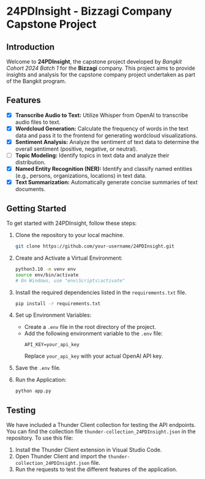 # 24PDInsight - Bizzagi Company Capstone Project

## Introduction
Welcome to **24PDInsight**, the capstone project developed by *Bangkit Cohort 2024 Batch 1* for the **Bizzagi** company. This project aims to provide insights and analysis for the capstone company project undertaken as part of the Bangkit program. 

## Features
- [x] **Transcribe Audio to Text:** Utilize Whisper from OpenAI to transcribe audio files to text.
- [x] **Wordcloud Generation:** Calculate the frequency of words in the text data and pass it to the frontend for generating wordcloud visualizations.
- [x] **Sentiment Analysis:** Analyze the sentiment of text data to determine the overall sentiment (positive, negative, or neutral).
- [ ] **Topic Modeling:** Identify topics in text data and analyze their distribution.
- [x] **Named Entity Recognition (NER):** Identify and classify named entities (e.g., persons, organizations, locations) in text data.
- [x] **Text Summarization:** Automatically generate concise summaries of text documents.

## Getting Started
To get started with 24PDInsight, follow these steps:

1. Clone the repository to your local machine.
    ```bash
    git clone https://github.com/your-username/24PDInsight.git
    ```

2. Create and Activate a Virtual Environment:
    ```bash
    python3.10 -m venv env 
    source env/bin/activate  
    # On Windows, use "env\Scripts\activate"
    ```

3. Install the required dependencies listed in the `requirements.txt` file.
    ```bash
    pip install -r requirements.txt
    ```

4. Set up Environment Variables:
    - Create a `.env` file in the root directory of the project.
    - Add the following environment variable to the `.env` file:
        ```
        API_KEY=your_api_key
        ```
      Replace `your_api_key` with your actual OpenAI API key.

5. Save the `.env` file.

6. Run the Application:
    ```bash
    python app.py
    ```

## Testing
We have included a Thunder Client collection for testing the API endpoints. You can find the collection file `thunder-collection_24PDInsight.json` in the repository. To use this file:

1. Install the Thunder Client extension in Visual Studio Code.
2. Open Thunder Client and import the `thunder-collection_24PDInsight.json` file.
3. Run the requests to test the different features of the application.
